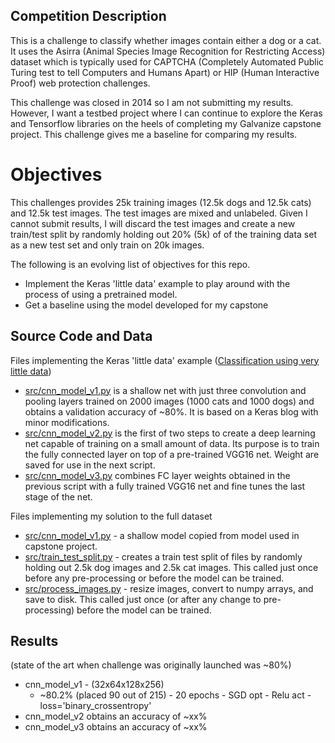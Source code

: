 ## Competition Description

This is a challenge to classify whether images contain either a dog or a cat. It uses the Asirra (Animal Species Image Recognition for Restricting Access) dataset which is typically used for CAPTCHA (Completely Automated Public Turing test to tell Computers and Humans Apart) or HIP (Human Interactive Proof) web protection challenges.

This challenge was closed in 2014 so I am not submitting my results. However, I want a testbed project where I can continue to explore the Keras and Tensorflow libraries on the heels of completing my Galvanize capstone project. This challenge gives me a baseline for comparing my results.

# Objectives

This challenges provides 25k training images (12.5k dogs and 12.5k cats) and 12.5k test images. The test images are mixed and unlabeled. Given I cannot submit results, I will discard the test images and create a new train/test split by randomly holding out 20% (5k) of of the training data set as a new test set and only train on 20k images.

The following is an evolving list of objectives for this repo.

- Implement the Keras 'little data' example to play around with the process of using a pretrained model.
- Get a baseline using the model developed for my capstone

## Source Code and Data

Files implementing the Keras 'little data' example ([Classification using very little data](https://blog.keras.io/building-powerful-image-classification-models-using-very-little-data.html))

- [src/cnn_model_v1.py](src/cnn_model_v1.py) is a shallow net with just three convolution and pooling layers trained on 2000 images (1000 cats and 1000 dogs) and obtains a validation accuracy of ~80%. It is based on a Keras blog with minor modifications.    
- [src/cnn_model_v2.py](src/cnn_model_v2.py) is the first of two steps to create a deep learning net capable of training on a small amount of data. Its purpose is to train the fully connected layer on top of a pre-trained VGG16 net. Weight are saved for use in the next script.
- [src/cnn_model_v3.py](src/cnn_model_v3.py) combines FC layer weights obtained in the previous script with a fully trained VGG16 net and fine tunes the last stage of the net.

Files implementing my solution to the full dataset

- [src/cnn_model_v1.py](src/cnn_model_v1.py) - a shallow model copied from model used in capstone project.
- [src/train_test_split.py](src/train_test_split.py) - creates a train test split of files by randomly holding out 2.5k dog images and 2.5k cat images. This called just once before any pre-processing or before the model can be trained.
- [src/process_images.py](src/process_images.py) - resize images, convert to numpy arrays, and save to disk. This called just once (or after any change to pre-processing) before the model can be trained.

## Results

(state of the art when challenge was originally launched was ~80%)

- cnn_model_v1 - (32x64x128x256)
    - ~80.2% (placed 90 out of 215) - 20 epochs - SGD opt - Relu act - loss='binary_crossentropy'
- cnn_model_v2 obtains an accuracy of ~xx%
- cnn_model_v3 obtains an accuracy of ~xx%
